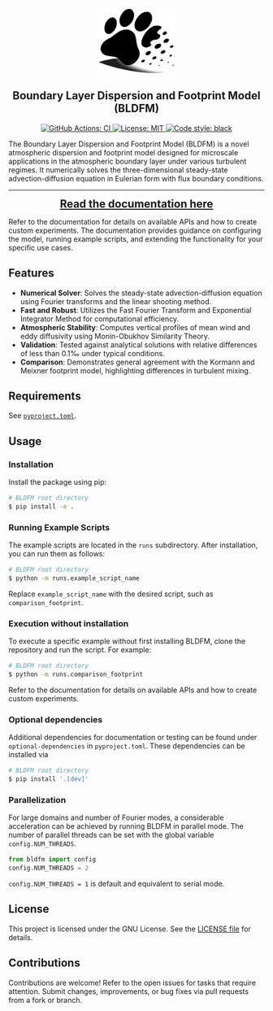 <p align="center">
  <a href="https://github.com/SchlutowSM2Group/BLFDM">
  <img alt="BLDFM Logo" src="docs/source/_static/logo.png" width=150px>
  </a>
</p>

<h2 align="center">Boundary Layer Dispersion and Footprint Model (BLDFM)</h2>

<p align="center">
<a href="https://github.com/SchlutowSM2Group/BLFDM/actions/workflows/ci.yml">
<img alt="GitHub Actions: CI" src="https://img.shields.io/github/actions/workflow/status/SchlutowSM2Group/BLFDM/ci.yml?logo=github&label=ci">
</a>
<a href="https://www.gnu.org/licenses/gpl-3.0">
<img alt="License: MIT" src="https://img.shields.io/badge/License-GPLv3-blue.svg">
</a>
<a href="https://github.com/psf/black">
<img alt="Code style: black" src="https://img.shields.io/badge/code%20style-black-000000.svg">
</a>
</p>

The Boundary Layer Dispersion and Footprint Model (BLDFM) is a novel atmospheric dispersion and footprint model designed for microscale applications in the atmospheric boundary layer under various turbulent regimes. It numerically solves the three-dimensional steady-state advection-diffusion equation in Eulerian form with flux boundary conditions.

---

<p align="center">
  <a href="https://schlutowsm2group.github.io/BLDFM/" style="font-size: 1.5em; font-weight: bold;">
    Read the documentation here
  </a>
</p>

Refer to the documentation for details on available APIs and how to create custom experiments. The documentation provides guidance on configuring the model, running example scripts, and extending the functionality for your specific use cases.

<!-- --- -->

## Features

- **Numerical Solver**: Solves the steady-state advection-diffusion equation using Fourier transforms and the linear shooting method.
- **Fast and Robust**: Utilizes the Fast Fourier Transform and Exponential Integrator Method for computational efficiency.
- **Atmospheric Stability**: Computes vertical profiles of mean wind and eddy diffusivity using Monin-Obukhov Similarity Theory.
- **Validation**: Tested against analytical solutions with relative differences of less than 0.1‰ under typical conditions.
- **Comparison**: Demonstrates general agreement with the Kormann and Meixner footprint model, highlighting differences in turbulent mixing.

<!-- --- -->

## Requirements

See [`pyproject.toml`](https://github.com/SchlutowSM2Group/BLFDM/blob/main/pyproject.toml).

<!-- --- -->

## Usage

### Installation

Install the package using pip:

```bash
# BLDFM root directory
$ pip install -e .
```

### Running Example Scripts
The example scripts are located in the `runs` subdirectory. After installation, you can run them as follows:
```bash
# BLDFM root directory
$ python -m runs.example_script_name
```
Replace `example_script_name` with the desired script, such as `comparison_footprint`.

### Execution without installation
To execute a specific example without first installing BLDFM, clone the repository and run the script. For example:
```bash
# BLDFM root directory
$ python -m runs.comparison_footprint
```

Refer to the documentation for details on available APIs and how to create custom experiments.

### Optional dependencies
Additional dependencies for documentation or testing can be found under `optional-dependencies` in `pyproject.toml`. These dependencies can be installed via
```bash
# BLDFM root directory
$ pip install '.[dev]'
```

### Parallelization
For large domains and number of Fourier modes, a considerable acceleration can be achieved by running BLDFM in parallel mode.
The number of parallel threads can be set with the global variable `config.NUM_THREADS`. 

```python
from bldfm import config
config.NUM_THREADS = 2
```

`config.NUM_THREADS = 1` is default and equivalent to serial mode. 

## License
This project is licensed under the GNU License. See the [LICENSE file](https://github.com/SchlutowSM2Group/BLDFM/blob/main/LICENSE) for details.

## Contributions
Contributions are welcome! Refer to the open issues for tasks that require attention. Submit changes, improvements, or bug fixes via pull requests from a fork or branch.
